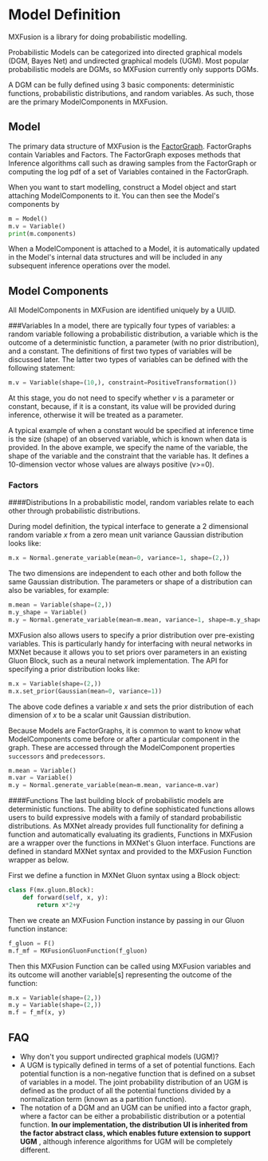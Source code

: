 # Model Definition

MXFusion is a library for doing probabilistic modelling.

Probabilistic Models can be
categorized into directed graphical models (DGM, Bayes Net) and undirected
graphical models (UGM). Most popular probabilistic models
are DGMs, so MXFusion currently only supports DGMs.

A DGM can be fully defined using 3 basic components: deterministic functions,
probabilistic distributions, and random variables. As such, those are the primary ModelComponents in MXFusion.

## Model
The primary data structure of MXFusion is the [FactorGraph](https://en.wikipedia.org/wiki/Factor_graph). FactorGraphs contain Variables and Factors. The FactorGraph exposes methods that Inference algorithms call such as drawing samples from the FactorGraph or computing the log pdf of a set of Variables contained in the FactorGraph.

When you want to start modelling, construct a Model object and start attaching ModelComponents to it.
You can then see the Model's components by

```Python
m = Model()
m.v = Variable()
print(m.components)
```

When a ModelComponent is attached to a Model, it is automatically updated in the Model's internal data structures and will be included in any subsequent inference operations over the model.

## Model Components

All ModelComponents in MXFusion are identified uniquely by a UUID.

###Variables
In a model, there are typically four types of variables: a random variable
following a probabilistic distribution, a variable which is the outcome of a
deterministic function, a parameter (with no prior distribution), and a
constant. The definitions of first two types of variables will be discussed
later. The latter two types of variables can be defined with the following
statement:

```Python
m.v = Variable(shape=(10,), constraint=PositiveTransformation())
```

At this stage, you do not need to specify whether *v* is a parameter or constant,
because, if it is a constant, its value will be provided during
inference, otherwise it will be treated as a parameter.

A typical example of when a constant would be specified at inference time is the size (shape) of an
observed variable, which is known when data is provided. In the above
example, we specify the name of the variable, the shape of the variable and
the constraint that the variable has. It defines a 10-dimension vector whose
values are always positive (v>=0).

### Factors

####Distributions
In a probabilistic model, random variables relate to each other through
probabilistic distributions.

During model definition, the typical interface to generate a 2 dimensional
random variable *x* from a zero mean unit variance Gaussian distribution looks
like:

```python
m.x = Normal.generate_variable(mean=0, variance=1, shape=(2,))
```

The two dimensions are
independent to each other and both follow the same Gaussian
distribution. The parameters or shape of a distribution can also be variables, for
example:

```python
m.mean = Variable(shape=(2,))
m.y_shape = Variable()
m.y = Normal.generate_variable(mean=m.mean, variance=1, shape=m.y_shape)
```

MXFusion also allows users to specify a prior distribution over pre-existing
variables. This is particularly handy for interfacing with neural networks in
MXNet because it allows you to set priors over parameters in an existing Gluon
Block, such as a neural network implementation. The API for specifying a prior
distribution looks like:

```Python
m.x = Variable(shape=(2,))
m.x.set_prior(Gaussian(mean=0, variance=1))
```

The above code defines a variable *x* and sets the prior distribution of each
dimension of *x* to be a scalar unit Gaussian distribution.


Because Models are FactorGraphs, it is common to want to know what ModelComponents come before or after a particular component in the graph. These are accessed through the ModelComponent properties ```successors``` and ```predecessors```.

```python
m.mean = Variable()
m.var = Variable()
m.y = Normal.generate_variable(mean=m.mean, variance=m.var)
```


####Functions
The last building block of probabilistic models are deterministic functions. The
ability to define sophisticated functions allows users to build expressive
models with a family of standard probabilistic distributions. As MXNet already
provides full functionality for defining a function and automatically
evaluating its gradients, Functions in MXFusion are a wrapper over the
functions in MXNet's Gluon interface. Functions are defined in standard MXNet
syntax and provided to the MXFusion Function wrapper as below.

First we define a function in MXNet Gluon syntax using a Block object:

```Python
class F(mx.gluon.Block):    
    def forward(self, x, y):
        return x*2+y
```

Then we create an MXFusion Function instance by passing in our Gluon function
instance:

```Python
f_gluon = F()
m.f_mf = MXFusionGluonFunction(f_gluon)
```

Then this MXFusion Function can be called using MXFusion variables and its
outcome will another variable[s] representing the outcome of the function:

```python
m.x = Variable(shape=(2,))
m.y = Variable(shape=(2,))
m.f = f_mf(x, y)
```


## FAQ
* Why don't you support undirected graphical models (UGM)?
 * A UGM is typically defined in terms of a set of potential functions.
 Each potential function is a non-negative function that is defined on a subset of variables in a model.
 The joint probability distribution of an UGM is defined as the product of all the potential functions
 divided by a normalization term (known as a partition function).
 * The notation of a DGM and an UGM can be unified into a factor graph,
 where a factor can be either a probabilistic distribution or a potential function.
  **In our implementation, the distribution UI is inherited from the factor abstract class,
   which enables future extension to support UGM** , although inference algorithms
    for UGM will be completely different.
